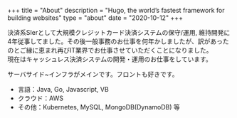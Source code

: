 +++
title = "About"
description = "Hugo, the world’s fastest framework for building websites"
type = "about"
date = "2020-10-12"
+++

決済系SIerとして大規模クレジットカード決済システムの保守/運用, 維持開発に4年従事してました。その後一般事務のお仕事を何年かしましたが、訳があったのとご縁に恵まれ再びIT業界でお仕事させていただくことになりました。  
現在はキャッシュレス決済システムの開発・運用のお仕事をしています。



サーバサイド~インフラがメインです。フロントも好きです。

* 言語：Java, Go, Javascript, VB
* クラウド：AWS
* その他：Kubernetes, MySQL, MongoDB(DynamoDB) 等
